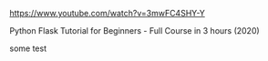 https://www.youtube.com/watch?v=3mwFC4SHY-Y

Python Flask Tutorial for Beginners - Full Course in 3 hours (2020)

some test
